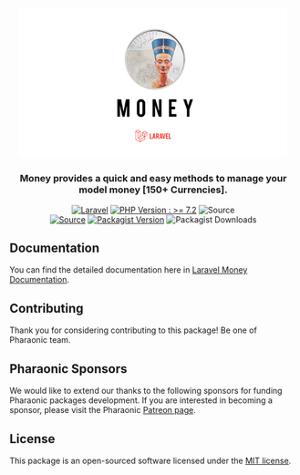 


<p align="center"><a href="https://pharaonic.io" target="_blank"><img src="https://raw.githubusercontent.com/Pharaonic/logos/main/money.jpg" width="470"></a></p>

<h3 align="center">Money provides a quick and easy methods to manage your model money [150+ Currencies].</h3>
<p align="center">
  <a href="https://laravel.com" target="_blank"><img src="https://img.shields.io/badge/Laravel->=6.0-red.svg?style=flat-square" alt="Laravel"></a>
  <a href="https://php.net" target="_blank"><img src="https://img.shields.io/badge/PHP%20Version->=7.2-blue" alt="PHP Version : >= 7.2"></a>
  <img src="https://img.shields.io/badge/license-MIT-brightgreen.svg?style=flat-square" alt="Source">
  <br>
  <a href="https://github.com/Pharaonic/laravel-money" target="_blank"><img src="https://img.shields.io/badge/source-pharaonic/laravel--money-blue.svg?style=flat-square" alt="Source"></a>
  <a href="https://packagist.org/packages/pharaonic/laravel-money" target="_blank"><img src="https://img.shields.io/packagist/v/pharaonic/laravel-money?style=flat-square" alt="Packagist Version"></a>
  <img src="https://img.shields.io/packagist/dt/pharaonic/laravel-money?style=flat-square" alt="Packagist Downloads">
</p>

## Documentation

You can find the detailed documentation here in [Laravel Money Documentation](https://pharaonic.io/package/2-laravel/6-money).

## Contributing

Thank you for considering contributing to this package! Be one of Pharaonic team.

## Pharaonic Sponsors

We would like to extend our thanks to the following sponsors for funding Pharaonic packages development. If you are interested in becoming a sponsor, please visit the Pharaonic [Patreon page](https://patreon.com/Pharaonic).

## License

This package is an open-sourced software licensed under the [MIT license](https://opensource.org/licenses/MIT).
